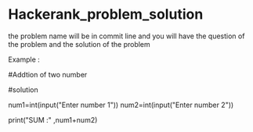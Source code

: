 # Hackerank_problem_solution
the problem name will be in commit line and you will have the question of the problem and the solution of the problem 


Example :

#Addtion  of two number 

#solution  

num1=int(input("Enter number 1"))
num2=int(input("Enter number 2"))

print("SUM :" ,num1+num2)



